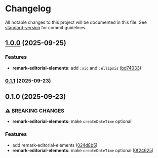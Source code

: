 # Changelog

All notable changes to this project will be documented in this file. See [standard-version](https://github.com/conventional-changelog/standard-version) for commit guidelines.

## [1.0.0](https://github.com/shivjm/remark-extensions/compare/remark-editorial-elements-v0.1.1...remark-editorial-elements-v1.0.0) (2025-09-25)


### Features

* **remark-editorial-elements:** add `:sic` and `:ellipsis` ([bd74033](https://github.com/shivjm/remark-extensions/commit/bd74033a5688968e24097f08b24663aa6ebd4588))

### [0.1.1](https://github.com/shivjm/remark-extensions/compare/remark-editorial-elements-v0.1.0...remark-editorial-elements-v0.1.1) (2025-09-23)

## 0.1.0 (2025-09-23)


### ⚠ BREAKING CHANGES

* **remark-editorial-elements:** make `createDateTime` optional

### Features

* add remark-editorial-elements ([024d8b5](https://github.com/shivjm/remark-extensions/commit/024d8b5fea7600fda31e1f81b7d1a1a838af1a3e))
* **remark-editorial-elements:** make `createDateTime` optional ([0f24625](https://github.com/shivjm/remark-extensions/commit/0f246254973e918c606f064fc6a6ceac85b1b43f))
